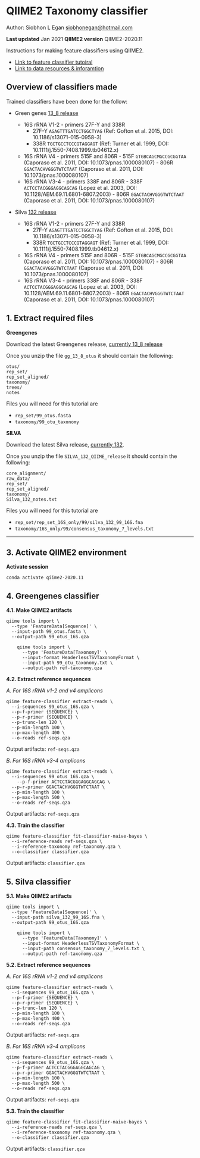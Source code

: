 # QIIME2 Taxonomy classifier

Author: Siobhon L Egan
<siobhonegan@hotmail.com>

**Last updated** Jan 2021
**QIIME2 version** QIIME2-2020.11

Instructions for making feature classifiers using QIIME2.

- [Link to feature classifier tutoiral](https://docs.qiime2.org/2020.6/tutorials/feature-classifier/)
- [Link to data resources & inforamtion](https://docs.qiime2.org/2020.6/data-resources/)


## Overview of classifiers made

Trained classifiers have been done for the follow:

- Green genes [13_8 release](ftp://greengenes.microbio.me/greengenes_release/gg_13_5/gg_13_8_otus.tar.gz)
	- 16S rRNA V1-2 - primers 27F-Y and 338R
  		- 27F-Y `AGAGTTTGATCCTGGCTYAG` (Ref: Gofton et al. 2015, DOI: 10.1186/s13071-015-0958-3)
  		- 338R `TGCTGCCTCCCGTAGGAGT` (Ref: Turner et al. 1999, DOI: 10.1111/j.1550-7408.1999.tb04612.x)
	- 16S rRNA V4 - primers 515F and 806R
			- 515F `GTGBCAGCMGCCGCGGTAA` (Caporaso et al. 2011, DOI: 10.1073/pnas.1000080107)
			- 806R `GGACTACHVGGGTWTCTAAT` (Caporaso et al. 2011, DOI: 10.1073/pnas.1000080107)
	- 16S rRNA V3-4 - primers 338F and 806R
			- 338F `ACTCCTACGGGAGGCAGCAG` (Lopez et al. 2003, DOI: 10.1128/AEM.69.11.6801-6807.2003)
			- 806R `GGACTACHVGGGTWTCTAAT ` (Caporaso et al. 2011, DOI: 10.1073/pnas.1000080107)

- Silva [132 release](https://www.arb-silva.de/fileadmin/silva_databases/qiime/Silva_132_release.zip)
	- 16S rRNA V1-2 - primers 27F-Y and 338R
  		- 27F-Y `AGAGTTTGATCCTGGCTYAG` (Ref: Gofton et al. 2015, DOI: 10.1186/s13071-015-0958-3)
  		- 338R `TGCTGCCTCCCGTAGGAGT` (Ref: Turner et al. 1999, DOI: 10.1111/j.1550-7408.1999.tb04612.x)
	- 16S rRNA V4 - primers 515F and 806R
			- 515F `GTGBCAGCMGCCGCGGTAA` (Caporaso et al. 2011, DOI: 10.1073/pnas.1000080107)
			- 806R `GGACTACHVGGGTWTCTAAT` (Caporaso et al. 2011, DOI: 10.1073/pnas.1000080107)
	- 16S rRNA V3-4 - primers 338F and 806R
			- 338F `ACTCCTACGGGAGGCAGCAG` (Lopez et al. 2003, DOI: 10.1128/AEM.69.11.6801-6807.2003)
			- 806R `GGACTACHVGGGTWTCTAAT ` (Caporaso et al. 2011, DOI: 10.1073/pnas.1000080107)

## 1. Extract required files

**Greengenes**

Download the latest Greengenes release, [currently 13_8 release](ftp://greengenes.microbio.me/greengenes_release/gg_13_5/gg_13_8_otus.tar.gz)

Once you unzip the file `gg_13_8_otus` it should contain the following:
```
otus/
rep_set/
rep_set_aligned/
taxonomy/
trees/
notes
```

Files you will need for this tutorial are

- `rep_set/99_otus.fasta`
- `taxonomy/99_otu_taxonomy`

**SILVA**

Download the latest Silva release, [currently 132](https://www.arb-silva.de/fileadmin/silva_databases/qiime/Silva_132_release.zip).

Once you unzip the file `SILVA_132_QIIME_release` it should contain the following:
```
core_alignment/
raw_data/
rep_set/
rep_set_aligned/
taxonomy/
Silva_132_notes.txt
```

Files you will need for this tutorial are

- `rep_set/rep_set_16S_only/99/silva_132_99_16S.fna`
- `taxonomy/16S_only/99/consensus_taxonomy_7_levels.txt`


***

## 3. Activate QIIME2 environment

**Activate session**

```
conda activate qiime2-2020.11
```

## 4. Greengenes classifier

**4.1. Make QIIME2 artifacts**
```
qiime tools import \
  --type 'FeatureData[Sequence]' \
  --input-path 99_otus.fasta \
  --output-path 99_otus_16S.qza

	qiime tools import \
	  --type 'FeatureData[Taxonomy]' \
	  --input-format HeaderlessTSVTaxonomyFormat \
	  --input-path 99_otu_taxonomy.txt \
	  --output-path ref-taxonomy.qza
```

**4.2. Extract reference sequences**

*A. For 16S rRNA v1-2 and v4 amplicons*
```
qiime feature-classifier extract-reads \
  --i-sequences 99_otus_16S.qza \
  --p-f-primer {SEQUENCE} \
  --p-r-primer {SEQUENCE} \
  --p-trunc-len 120 \
  --p-min-length 100 \
  --p-max-length 400 \
  --o-reads ref-seqs.qza
```

Output artifacts: `ref-seqs.qza`

*B. For 16S rRNA v3-4 amplicons*
```
qiime feature-classifier extract-reads \
  --i-sequences 99_otus_16S.qza \
	--p-f-primer ACTCCTACGGGAGGCAGCAG \
  --p-r-primer GGACTACHVGGGTWTCTAAT \
  --p-min-length 100 \
  --p-max-length 500 \
  --o-reads ref-seqs.qza
```

Output artifacts: `ref-seqs.qza`

**4.3. Train the classifier**

```
qiime feature-classifier fit-classifier-naive-bayes \
  --i-reference-reads ref-seqs.qza \
  --i-reference-taxonomy ref-taxonomy.qza \
  --o-classifier classifier.qza
```
Output artifacts: `classifier.qza`

## 5. Silva classifier

**5.1. Make QIIME2 artifacts**
```
qiime tools import \
  --type 'FeatureData[Sequence]' \
  --input-path silva_132_99_16S.fna \
  --output-path 99_otus_16S.qza

	qiime tools import \
	  --type 'FeatureData[Taxonomy]' \
	  --input-format HeaderlessTSVTaxonomyFormat \
	  --input-path consensus_taxonomy_7_levels.txt \
	  --output-path ref-taxonomy.qza
```

**5.2. Extract reference sequences**

*A. For 16S rRNA v1-2 and v4 amplicons*
```
qiime feature-classifier extract-reads \
  --i-sequences 99_otus_16S.qza \
  --p-f-primer {SEQUENCE} \
  --p-r-primer {SEQUENCE} \
  --p-trunc-len 120 \
  --p-min-length 100 \
  --p-max-length 400 \
  --o-reads ref-seqs.qza
```

Output artifacts: `ref-seqs.qza`

*B. For 16S rRNA v3-4 amplicons*
```
qiime feature-classifier extract-reads \
  --i-sequences 99_otus_16S.qza \
  --p-f-primer ACTCCTACGGGAGGCAGCAG \
  --p-r-primer GGACTACHVGGGTWTCTAAT \
  --p-min-length 100 \
  --p-max-length 500 \
  --o-reads ref-seqs.qza
```

Output artifacts: `ref-seqs.qza`

**5.3. Train the classifier**

```
qiime feature-classifier fit-classifier-naive-bayes \
  --i-reference-reads ref-seqs.qza \
  --i-reference-taxonomy ref-taxonomy.qza \
  --o-classifier classifier.qza
```
Output artifacts: `classifier.qza`
